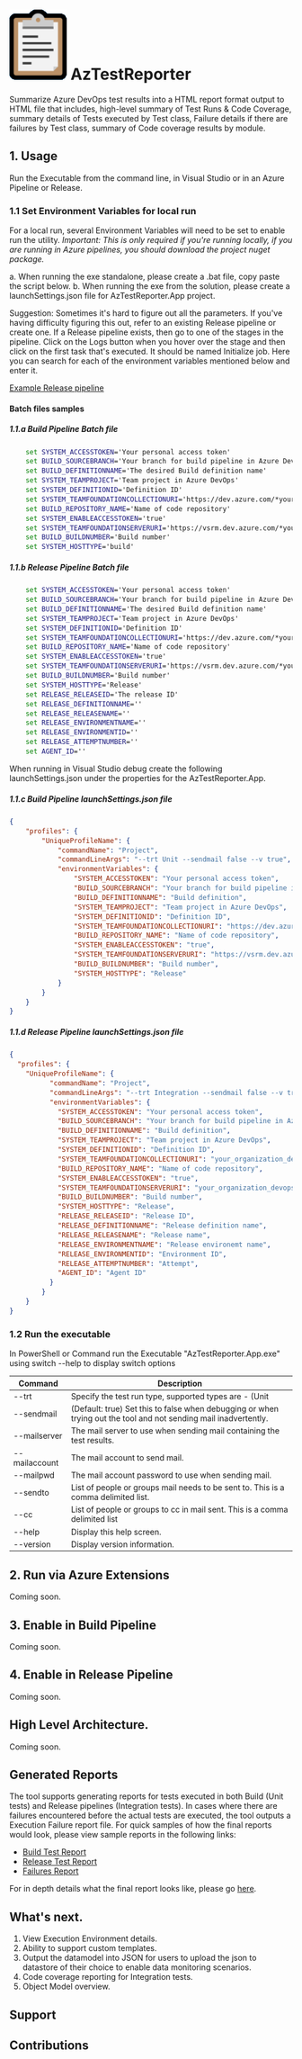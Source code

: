 # ![Logo](docs/Media/logo.png) AzTestReporter
Summarize Azure DevOps test results into a HTML report format output to HTML file that includes, high-level summary of Test Runs & Code Coverage, summary details of Tests executed by Test class, Failure details if there are failures by Test class, summary of Code coverage results by module. 

## 1. Usage
Run the Executable from the command line, in Visual Studio or in an Azure Pipeline or Release.

### 1.1 Set Environment Variables for local run
For a local run, several Environment Variables will need to be set to enable run the utility. *Important: This is only required if you're running locally, if you are running in Azure pipelines, you should download the project nuget package.* 

a. When running the exe standalone, please create a .bat file, copy paste the script below.
b. When running the exe from the solution, please create a launchSettings.json file for  AzTestReporter.App project. 

Suggestion: Sometimes it's hard to figure out all the parameters. If you've having difficulty figuring this out, refer to an existing Release pipeline or create one. 
If a Release pipeline exists, then go to one of the stages in the pipeline. Click on the Logs button when you hover over the stage and then click on the first task that's executed. It should be named Initialize job. Here you can search for each of the environment variables mentioned below and enter it. 

[Example Release pipeline](https://dev.azure.com/HermesProjects/MSTestRepeat/_releaseProgress?_a=release-environment-logs&releaseId=2&environmentId=2)

#### Batch files samples

##### 1.1.a Build Pipeline Batch file

```bat 
	set SYSTEM_ACCESSTOKEN='Your personal access token'
	set BUILD_SOURCEBRANCH='Your branch for build pipeline in Azure DevOps'
	set BUILD_DEFINITIONNAME='The desired Build definition name'
	set SYSTEM_TEAMPROJECT='Team project in Azure DevOps'
	set SYSTEM_DEFINITIONID='Definition ID'
	set SYSTEM_TEAMFOUNDATIONCOLLECTIONURI='https://dev.azure.com/*your_organization'
	set BUILD_REPOSITORY_NAME='Name of code repository'
	set SYSTEM_ENABLEACCESSTOKEN='true'
	set SYSTEM_TEAMFOUNDATIONSERVERURI='https://vsrm.dev.azure.com/*your_organization'
	set BUILD_BUILDNUMBER='Build number'
	set SYSTEM_HOSTTYPE='build'
```

##### 1.1.b Release Pipeline Batch file

```bat 
	set SYSTEM_ACCESSTOKEN='Your personal access token'
	set BUILD_SOURCEBRANCH='Your branch for build pipeline in Azure DevOps'
	set BUILD_DEFINITIONNAME='The desired Build definition name'
	set SYSTEM_TEAMPROJECT='Team project in Azure DevOps'
	set SYSTEM_DEFINITIONID='Definition ID'
	set SYSTEM_TEAMFOUNDATIONCOLLECTIONURI='https://dev.azure.com/*your_organization'
	set BUILD_REPOSITORY_NAME='Name of code repository'
	set SYSTEM_ENABLEACCESSTOKEN='true'
	set SYSTEM_TEAMFOUNDATIONSERVERURI='https://vsrm.dev.azure.com/*your_organization'
	set BUILD_BUILDNUMBER='Build number'
	set SYSTEM_HOSTTYPE='Release'
	set RELEASE_RELEASEID='The release ID'
	set RELEASE_DEFINITIONNAME=''
	set RELEASE_RELEASENAME=''
	set RELEASE_ENVIRONMENTNAME=''
	set RELEASE_ENVIRONMENTID=''
	set RELEASE_ATTEMPTNUMBER=''
	set AGENT_ID=''
```

When running in Visual Studio debug create the following launchSettings.json under the properties for the AzTestReporter.App.

##### 1.1.c Build Pipeline launchSettings.json file

```json
{
    "profiles": {
        "UniqueProfileName": {
            "commandName": "Project",
            "commandLineArgs": "--trt Unit --sendmail false --v true",
            "environmentVariables": {
                "SYSTEM_ACCESSTOKEN": "Your personal access token",
                "BUILD_SOURCEBRANCH": "Your branch for build pipeline in Azure DevOps",
                "BUILD_DEFINITIONNAME": "Build definition",
                "SYSTEM_TEAMPROJECT": "Team project in Azure DevOps",
                "SYSTEM_DEFINITIONID": "Definition ID",
                "SYSTEM_TEAMFOUNDATIONCOLLECTIONURI": "https://dev.azure.com/*your_organization",
                "BUILD_REPOSITORY_NAME": "Name of code repository",
                "SYSTEM_ENABLEACCESSTOKEN": "true",
                "SYSTEM_TEAMFOUNDATIONSERVERURI": "https://vsrm.dev.azure.com/*your_organization",
                "BUILD_BUILDNUMBER": "Build number",
                "SYSTEM_HOSTTYPE": "Release"
            }
        }
    }
}
```

##### 1.1.d Release Pipeline launchSettings.json file

```json
{
  "profiles": {
    "UniqueProfileName": {
          "commandName": "Project",
          "commandLineArgs": "--trt Integration --sendmail false --v true",
          "environmentVariables": {
            "SYSTEM_ACCESSTOKEN": "Your personal access token",
            "BUILD_SOURCEBRANCH": "Your branch for build pipeline in Azure DevOps",
            "BUILD_DEFINITIONNAME": "Build definition",
            "SYSTEM_TEAMPROJECT": "Team project in Azure DevOps",
            "SYSTEM_DEFINITIONID": "Definition ID",
            "SYSTEM_TEAMFOUNDATIONCOLLECTIONURI": "your_organization_devops_url",
            "BUILD_REPOSITORY_NAME": "Name of code repository",
            "SYSTEM_ENABLEACCESSTOKEN": "true",
            "SYSTEM_TEAMFOUNDATIONSERVERURI": "your_organization_devops_url starts with https://vsrm",
            "BUILD_BUILDNUMBER": "Build number",
            "SYSTEM_HOSTTYPE": "Release",
            "RELEASE_RELEASEID": "Release ID",
            "RELEASE_DEFINITIONNAME": "Release definition name",
            "RELEASE_RELEASENAME": "Release name",
            "RELEASE_ENVIRONMENTNAME": "Release environemt name",
            "RELEASE_ENVIRONMENTID": "Environment ID",
            "RELEASE_ATTEMPTNUMBER": "Attempt",
            "AGENT_ID": "Agent ID"
          }
        }
    }
}
```

### 1.2 Run the executable
In PowerShell or Command run the Executable "AzTestReporter.App.exe" using switch --help to display switch options

| Command 		| Description 																		|
| ------------- 	| --------------------------------------------------------------------------------- |
| --trt	  		| Specify the test run type, supported types are - (Unit|Integration) 					|
|  --sendmail 		| (Default: true) Set this to false when debugging or when trying out the tool and not sending mail inadvertently. |
| --mailserver 		| The mail server to use when sending mail containing the test results.|
| --mailaccount 	| The mail account to send mail. |
| --mailpwd 		| 	The mail account password to use when sending mail. |
| --sendto 		|  List of people or groups mail needs to be sent to. This is a comma delimited list. |
| --cc 			| List of people or groups to cc in mail sent. This is a comma delimited list |
| --help 		| Display this help screen. |
| --version 		| Display version information. |
  
  
## 2. Run via Azure Extensions
Coming soon.

## 3. Enable in Build Pipeline
Coming soon.

## 4. Enable in Release Pipeline
Coming soon.

## High Level Architecture.
Coming soon.

## Generated Reports
The tool supports generating reports for tests executed in both Build (Unit tests) and Release pipelines (Integration tests). In cases where there are failures encountered before the actual tests are executed, the tool outputs a Execution Failure report file. For quick samples of how the final reports would look, please view sample reports in the following links:

- [Build Test Report](https://loganwol.github.io/aztr/UnitTestResults-Example-TestExecutionReport.html)
- [Release Test Report](docs/)
- [Failures Report](https://loganwol.github.io/aztr/ExecutionFailuresReport-Attempt0-1.1.37.html) 

For in depth details what the final report looks like, please go [here](docs/ReportDetails.md).


## What's next.

1. View Execution Environment details.
2. Ability to support custom templates.
3. Output the datamodel into JSON for users to upload the json to datastore of their choice to enable data monitoring scenarios.
4. Code coverage reporting for Integration tests.
5. Object Model overview.

## Support

## Contributions

